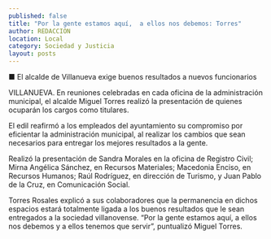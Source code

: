 ```yaml
---
published: false
title: "Por la gente estamos aquí,  a ellos nos debemos: Torres"
author: REDACCION
location: Local
category: Sociedad y Justicia
layout: posts
---
```


■ El alcalde de Villanueva exige buenos resultados a nuevos funcionarios

VILLANUEVA. En reuniones celebradas en cada oficina de la administración municipal, el alcalde Miguel Torres realizó la presentación de quienes ocuparán los cargos como titulares. 

El edil reafirmó a los empleados del ayuntamiento su compromiso por eficientar la administración municipal, al realizar los cambios que sean necesarios para entregar los mejores resultados a la gente.

Realizó la presentación de Sandra Morales en la oficina de Registro Civil; Mirna Angélica Sánchez, en Recursos Materiales; Macedonia Enciso, en Recursos Humanos; Raúl Rodríguez, en dirección de Turismo, y Juan Pablo de la Cruz, en Comunicación Social.

Torres Rosales explicó a sus colaboradores que la permanencia en dichos espacios estará  totalmente ligada a los buenos resultados que le sean entregados a la sociedad villanovense. “Por la gente estamos aquí, a ellos nos debemos y a ellos tenemos que servir”, puntualizó Miguel Torres. 


